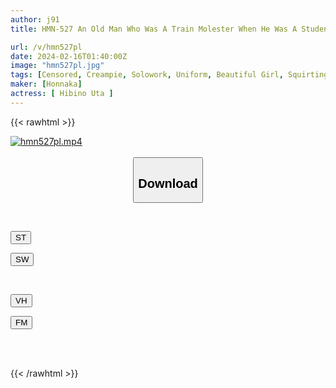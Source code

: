 ```yaml
---
author: j91
title: HMN-527 An Old Man Who Was A Train Molester When He Was A Student Remarries His Mother. From That Day On, Day After Day, I Was Made To Do My Bidding And Make Her My Pet Inside My Uniform... Hibino Uta

url: /v/hmn527pl
date: 2024-02-16T01:40:00Z
image: "hmn527pl.jpg"
tags: [Censored, Creampie, Solowork, Uniform, Beautiful Girl, Squirting, Drama	]
maker: [Honnaka]
actress: [ Hibino Uta ]
---
```



{{< rawhtml >}}

<div class="video" data-videoid="agyYpeJxX7ix3AM">
    <a href="javascript:;">
        <img src="/v/hmn527pl/hmn527pl.jpg" width="WIDTH" height="HEIGHT" alt="hmn527pl.mp4" loading="lazy">
    </a>
</div>

<script type="text/javascript" src="https://j91.asia/asset/on-demand-st.js"></script>

<br>
  <link rel="stylesheet" href="https://j91.asia/asset/bs5.css">
  
  <center>
  <button class="btn btn-primary" type="button" data-bs-toggle="collapse" data-bs-target=".multi-collapse" aria-expanded="false" aria-controls="multiCollapseExample1 multiCollapseExample2"><h2>Download</h2></button></center>
</p>
<div class="row">
  <div class="col">
    <div class="collapse multi-collapse" id="multiCollapseExample1">
      <div class="card card-body">
	      	      <br>
<div class="buttons">  
<p><a href="https://streamtape.to/v/agyYpeJxX7ix3AM" target="_blank"><button class="btn-hover color-3"><i class="fa fa-download"></i> ST</button></a></p>
<p><a href="https://cdnwish.com/42fu6jzys4af" target="_blank"><button class="btn-hover color-2"><i class="fa fa-download"></i> SW</button></a></p></div>
    </div>
  </div>
</div>
  <div class="col">
    <div class="collapse multi-collapse" id="multiCollapseExample2">
      <div class="card card-body">
	      <br>
<div class="buttons">
<p><a href="javascript:;" target="_blank"><button class="btn-hover color-9"><i class="fa fa-download"></i> VH</button></a></p>
<p><a href="javascript:;"><button class="btn-hover color-8"><i class="fa fa-download"></i> FM</button></a></p></div>
<br><br>
      </div>
    </div>
  </div>
</div>

{{< /rawhtml >}}